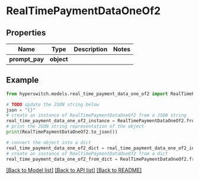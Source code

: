 # RealTimePaymentDataOneOf2


## Properties

Name | Type | Description | Notes
------------ | ------------- | ------------- | -------------
**prompt_pay** | **object** |  | 

## Example

```python
from hyperswitch.models.real_time_payment_data_one_of2 import RealTimePaymentDataOneOf2

# TODO update the JSON string below
json = "{}"
# create an instance of RealTimePaymentDataOneOf2 from a JSON string
real_time_payment_data_one_of2_instance = RealTimePaymentDataOneOf2.from_json(json)
# print the JSON string representation of the object
print(RealTimePaymentDataOneOf2.to_json())

# convert the object into a dict
real_time_payment_data_one_of2_dict = real_time_payment_data_one_of2_instance.to_dict()
# create an instance of RealTimePaymentDataOneOf2 from a dict
real_time_payment_data_one_of2_from_dict = RealTimePaymentDataOneOf2.from_dict(real_time_payment_data_one_of2_dict)
```
[[Back to Model list]](../README.md#documentation-for-models) [[Back to API list]](../README.md#documentation-for-api-endpoints) [[Back to README]](../README.md)


